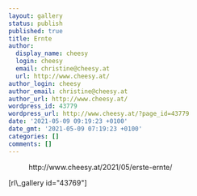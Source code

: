 ```yaml
---
layout: gallery
status: publish
published: true
title: Ernte
author:
  display_name: cheesy
  login: cheesy
  email: christine@cheesy.at
  url: http://www.cheesy.at/
author_login: cheesy
author_email: christine@cheesy.at
author_url: http://www.cheesy.at/
wordpress_id: 43779
wordpress_url: http://www.cheesy.at/?page_id=43779
date: '2021-05-09 09:19:23 +0100'
date_gmt: '2021-05-09 07:19:23 +0100'
categories: []
comments: []
---
```

<!-- wp:core-embed/wordpress {"url":"http://www.cheesy.at/2021/05/erste-ernte/","type":"rich","providerNameSlug":"cheesy-at","className":""} -->
<figure class="wp-block-embed-wordpress wp-block-embed is-type-rich is-provider-cheesy-at">
<div class="wp-block-embed__wrapper">
http://www.cheesy.at/2021/05/erste-ernte/
</div>
</figure>
<!-- /wp:core-embed/wordpress -->
<!-- wp:paragraph -->
[rl\_gallery id="43769"]
<!-- /wp:paragraph -->
